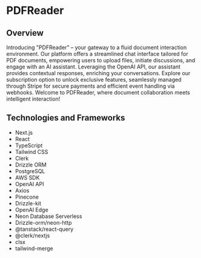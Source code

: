 # PDFReader

## Overview

Introducing "PDFReader" – your gateway to a fluid document interaction environment. Our platform offers a streamlined chat interface tailored for PDF documents, empowering users to upload files, initiate discussions, and engage with an AI assistant. Leveraging the OpenAI API, our assistant provides contextual responses, enriching your conversations. Explore our subscription option to unlock exclusive features, seamlessly managed through Stripe for secure payments and efficient event handling via webhooks. Welcome to PDFReader, where document collaboration meets intelligent interaction!

## Technologies and Frameworks

- Next.js
- React
- TypeScript
- Tailwind CSS
- Clerk
- Drizzle ORM
- PostgreSQL
- AWS SDK
- OpenAI API
- Axios
- Pinecone
- Drizzle-kit
- OpenAI Edge
- Neon Database Serverless
- Drizzle-orm/neon-http
- @tanstack/react-query
- @clerk/nextjs
- clsx
- tailwind-merge
